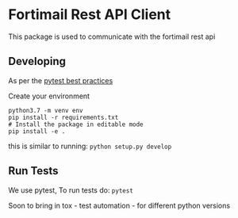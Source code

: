 # Fortimail Rest API Client

This package is used to communicate with the fortimail rest api


## Developing

As per the [pytest best practices](https://docs.pytest.org/en/latest/goodpractices.html#test-discovery)

Create your environment

    python3.7 -m venv env
    pip install -r requirements.txt
    # Install the package in editable mode
    pip install -e .

this is similar to running: `python setup.py develop`

## Run Tests

We use pytest, To run tests do: `pytest`

Soon to bring in tox - test automation - for different python versions
